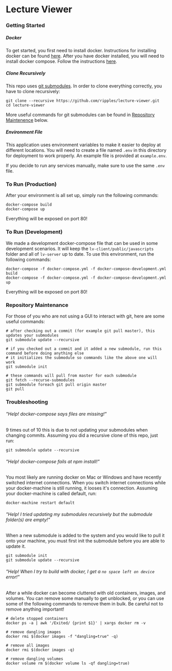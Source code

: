 # Lecture Viewer

### Getting Started
##### Docker
To get started, you first need to install docker. Instructions for installing docker can be found [here](https://docs.docker.com/engine/installation/). After you have docker installed, you will need to install docker compose. Follow the instructions [here](https://docs.docker.com/compose/install/).

##### Clone Recursively
This repo uses [git submodules](https://git-scm.com/book/en/v2/Git-Tools-Submodules). In order to clone everything correctly, you have to clone recursively:
```
git clone --recursive https://github.com/ripples/lecture-viewer.git
cd lecture-viewer
```
More useful commands for git submodules can be found in [Repository Maintenence](#repository-maintenance) below.

##### Environment File
This application uses environment variables to make it easier to deploy at different locations. You will need to create a file named `.env` in this directory for deployment to work properly. An example file is provided at `example.env`.

If you decide to run any services manually, make sure to use the same `.env` file.

### To Run (Production)
After your environment is all set up, simply run the following commands:
```
docker-compose build
docker-compose up
```
Everything will be exposed on port 80!

### To Run (Development)
We made a development docker-compose file that can be used in some development scenarios. It will keep the ```lv-client/public/javascripts``` folder and all of ```lv-server``` up to date. To use this environment, run the following commands:
```
docker-compose -f docker-compose.yml -f docker-compose-development.yml build
docker-compose -f docker-compose.yml -f docker-compose-development.yml up
```
Everything will be exposed on port 80!

### Repository Maintenance
For those of you who are not using a GUI to interact with git, here are some useful commands:
```
# after checking out a commit (for example git pull master), this updates your submodules
git submodule update --recursive

# if you checked out a commit and it added a new submodule, run this command before doing anything else
# it initializes the submodule so commands like the above one will work
git submodule init

# these commands will pull from master for each submodule
git fetch --recurse-submodules
git submodule foreach git pull origin master
git pull
```

### Troubleshooting
###### "Help! docker-compose says files are missing!"
9 times out of 10 this is due to not updating your submodules when changing commits. Assuming you did a recursive clone of this repo, just run:
```
git submodule update --recursive
```

###### "Help! docker-compose fails at npm install!"
You most likely are running docker on Mac or Windows and have recently switched internet connections. When you switch internet connections while your docker-machine is still running, it looses it's connection. Assuming your docker-machine is called default, run:
```
docker-machine restart default
```

###### "Help! I tried updating my submodules recursively but the submodule folder(s) are empty!"
When a new submodule is added to the system and you would like to pull it onto your machine, you must first init the submodule before you are able to update it.
```
git submodule init
git submodule update --recursive
```

###### "Help! When I try to build with docker, I get a `no space left on device` error!"
After a while docker can become cluttered with old containers, images, and volumes. You can remove some manually to get unblocked, or you can use some of the following commands to remove them in bulk. Be careful not to remove anything important!
```
# delete stopped containers
docker ps -a | awk '/Exited/ {print $1}' | xargs docker rm -v

# remove dangling images
docker rmi $(docker images -f "dangling=true" -q)

# remove all images
docker rmi $(docker images -q)

# remove dangling volumes
docker volume rm $(docker volume ls -qf dangling=true)
```
